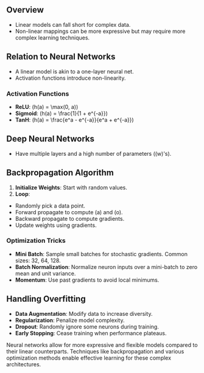 ## Overview
- Linear models can fall short for complex data.
- Non-linear mappings can be more expressive but may require more complex learning techniques.

## Relation to Neural Networks
- A linear model is akin to a one-layer neural net.
- Activation functions introduce non-linearity.

### Activation Functions
- **ReLU**: \(h(a) = \max(0, a)\)
- **Sigmoid**: \(h(a) = \frac{1}{1 + e^{-a}}\)
- **TanH**: \(h(a) = \frac{e^a - e^{-a}}{e^a + e^{-a}}\)

## Deep Neural Networks
- Have multiple layers and a high number of parameters (\(w\)'s).

## Backpropagation Algorithm
1. **Initialize Weights**: Start with random values.
2. **Loop**:
  - Randomly pick a data point.
  - Forward propagate to compute \(a\) and \(o\).
  - Backward propagate to compute gradients.
  - Update weights using gradients.

### Optimization Tricks
- **Mini Batch**: Sample small batches for stochastic gradients. Common sizes: 32, 64, 128.
- **Batch Normalization**: Normalize neuron inputs over a mini-batch to zero mean and unit variance.
- **Momentum**: Use past gradients to avoid local minimums.

## Handling Overfitting
- **Data Augmentation**: Modify data to increase diversity.
- **Regularization**: Penalize model complexity.
- **Dropout**: Randomly ignore some neurons during training.
- **Early Stopping**: Cease training when performance plateaus.

Neural networks allow for more expressive and flexible models compared to their linear counterparts. Techniques like backpropagation and various optimization methods enable effective learning for these complex architectures.
